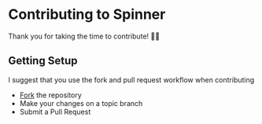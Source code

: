# Contributing to Spinner

Thank you for taking the time to contribute! 🎉🚀

## Getting Setup
I suggest that you use the fork and pull request workflow when contributing
- [Fork](https://github.com/dominicegginton/spinner/fork) the repository
- Make your changes on a topic branch
- Submit a Pull Request

